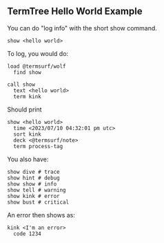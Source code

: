 ## TermTree Hello World Example

You can do "log info" with the short show command.

    show <hello world>

To log, you would do:

    load @termsurf/wolf
      find show

    call show
      text <hello world>
      term kink

Should print

    show <hello world>
      time <2023/07/10 04:32:01 pm utc>
      sort kink
      deck <@termsurf/note>
      term process-tag

You also have:

    show dive # trace
    show hint # debug
    show show # info
    show tell # warning
    show kink # error
    show bust # critical

An error then shows as:

    kink <I'm an error>
      code 1234
